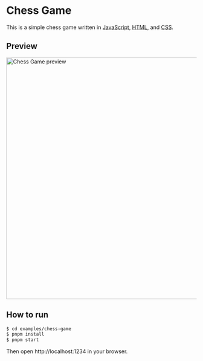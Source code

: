 # Chess Game

This is a simple chess game written in [JavaScript](https://developer.mozilla.org/en-US/docs/Web/JavaScript), [HTML](https://developer.mozilla.org/en-US/docs/Web/HTML), and [CSS](https://developer.mozilla.org/en-US/docs/Web/CSS).

## Preview

<img src="../../.github/chess-game-preview.gif" width="640" alt="Chess Game preview" />

## How to run

```bash
$ cd examples/chess-game
$ pnpm install
$ pnpm start
```

Then open http://localhost:1234 in your browser.
